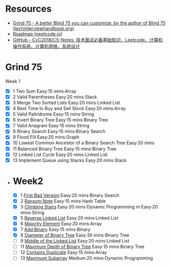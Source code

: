 # Resources
- [Grind 75 - A better Blind 75 you can customize, by the author of Blind 75 (techinterviewhandbook.org)](https://www.techinterviewhandbook.org/grind75)
- [Roadmap (neetcode.io)](https://neetcode.io/roadmap)
- [GitHub - CyC2018/CS-Notes: 技术面试必备基础知识、Leetcode、计算机操作系统、计算机网络、系统设计](https://github.com/CyC2018/CS-Notes)

# Grind 75
Week 1
- [x] 1	Two Sum
	Easy·15 mins·Array
- [x] 2	Valid Parentheses
	Easy·20 mins·Stack
- [x] 3	Merge Two Sorted Lists
	Easy·20 mins·Linked List
- [x] 4	Best Time to Buy and Sell Stock
	Easy·20 mins·Array
- [x] 5	Valid Palindrome
	Easy·15 mins·String
- [x] 6	Invert Binary Tree
	Easy·15 mins·Binary Tree
- [x] 7	Valid Anagram
	Easy·15 mins·String
- [x] 8	Binary Search
	Easy·15 mins·Binary Search
- [x] 9	Flood Fill
	Easy·20 mins·Graph
- [x] 10	Lowest Common Ancestor of a Binary Search Tree
	Easy·20 mins
- [x] 11	Balanced Binary Tree
	Easy·15 mins·Binary Tree
- [x] 12	Linked List Cycle
	Easy·20 mins·Linked List
- [x] 13	Implement Queue using Stacks
	Easy·20 mins·Stack

- # Week2
   
   - [x] 1 [First Bad Version](https://leetcode.com/problems/first-bad-version)
   Easy·20 mins·Binary Search
   - [x] 2 [Ransom Note](https://leetcode.com/problems/ransom-note)
   Easy·15 mins·Hash Table
   - [x] 3 [Climbing Stairs](https://leetcode.com/problems/climbing-stairs)
   Easy·20 mins·Dynamic Programming m
   Easy·20 mins·String
   - [x] 5 [Reverse Linked List](https://leetcode.com/problems/reverse-linked-list)
   Easy·20 mins·Linked List
   - [x] 6 [Majority Element](https://leetcode.com/problems/majority-element)
   Easy·20 mins·Array
   - [x] 7 [Add Binary](https://leetcode.com/problems/add-binary)
   Easy·15 mins·Binary
   - [x] 8 [Diameter of Binary Tree](https://leetcode.com/problems/diameter-of-binary-tree)
   Easy·30 mins·Binary Tree
   - [ ] 9 [Middle of the Linked List](https://leetcode.com/problems/middle-of-the-linked-list)
   Easy·20 mins·Linked List
   - [ ] 11 [Maximum Depth of Binary Tree](https://leetcode.com/problems/maximum-depth-of-binary-tree)
   Easy·15 mins·Binary Tree
   - [ ] 12 [Contains Duplicate](https://leetcode.com/problems/contains-duplicate)
   Easy·15 mins·Array
   - [ ] 13 [Maximum Subarray](https://leetcode.com/problems/maximum-subarray)
   Medium·20 mins·Dynamic Programming
